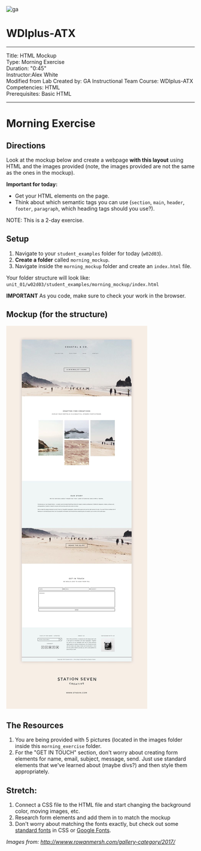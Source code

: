 ![ga](http://mobbook.generalassemb.ly/ga_cog.png)

# WDIplus-ATX

---
Title: HTML Mockup <br>
Type: Morning Exercise<br>
Duration: "0:45"<br>
Instructor:Alex White<br>
Modified from Lab Created by: GA Instructional Team
    Course: WDIplus-ATX<br>
Competencies: HTML <br>
Prerequisites: Basic HTML <br>

---
# Morning Exercise


## Directions
Look at the mockup below and create a webpage **with this layout** using HTML and the images provided (note, the images provided are not the same as the ones in the mockup).

**Important for today:**
- Get your HTML elements on the page.
- Think about which semantic tags you can use (`section`, `main`, `header`, `footer`, `paragraph`, which heading tags should you use?).

NOTE: This is a 2-day exercise.

## Setup
1. Navigate to your `student_examples` folder for today (`w02d03`).
2. **Create a folder**  called `morning_mockup`.
3. Navigate inside the `morning_mockup` folder and create an `index.html` file.

Your folder structure will look like:
`unit_01/w02d03/student_examples/morning_mockup/index.html`

**IMPORTANT** As you code, make sure to check your work in the browser.

## Mockup (for the structure)
![Mockup](mockup.jpg)

## The Resources
1. You are being provided with 5 pictures (located in the images folder inside this `morning_exercise` folder.
1. For the "GET IN TOUCH" section, don't worry about creating form elements for name, email, subject, message, send.  Just use standard elements that we've learned about (maybe divs?) and then style them appropriately.

## Stretch:
1. Connect a CSS file to the HTML file and start changing the background color, moving images, etc.
1. Research form elements and add them in to match the mockup
1. Don't worry about matching the fonts exactly, but check out some [standard fonts](https://developer.mozilla.org/en-US/docs/Web/CSS/font-family) in CSS or [Google Fonts](https://fonts.google.com/).

_Images from: http://wwww.rowanmersh.com/gallery-category/2017/_
